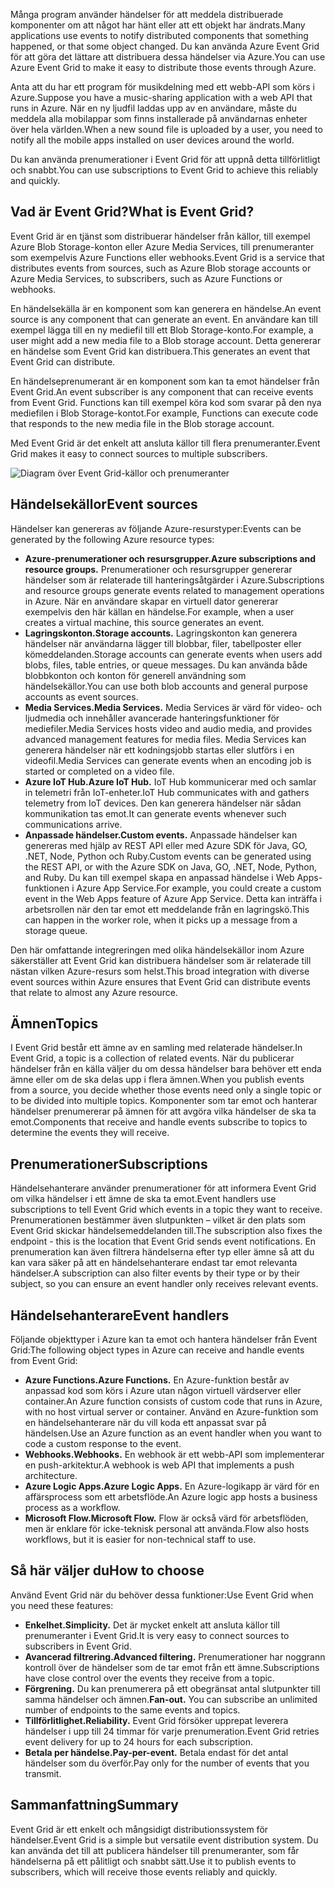 <span data-ttu-id="9eff9-101">Många program använder händelser för att meddela distribuerade komponenter om att något har hänt eller att ett objekt har ändrats.</span><span class="sxs-lookup"><span data-stu-id="9eff9-101">Many applications use events to notify distributed components that something happened, or that some object changed.</span></span> <span data-ttu-id="9eff9-102">Du kan använda Azure Event Grid för att göra det lättare att distribuera dessa händelser via Azure.</span><span class="sxs-lookup"><span data-stu-id="9eff9-102">You can use Azure Event Grid to make it easy to distribute those events through Azure.</span></span>

<span data-ttu-id="9eff9-103">Anta att du har ett program för musikdelning med ett webb-API som körs i Azure.</span><span class="sxs-lookup"><span data-stu-id="9eff9-103">Suppose you have a music-sharing application with a web API that runs in Azure.</span></span> <span data-ttu-id="9eff9-104">När en ny ljudfil laddas upp av en användare, måste du meddela alla mobilappar som finns installerade på användarnas enheter över hela världen.</span><span class="sxs-lookup"><span data-stu-id="9eff9-104">When a new sound file is uploaded by a user, you need to notify all the mobile apps installed on user devices around the world.</span></span>

<span data-ttu-id="9eff9-105">Du kan använda prenumerationer i Event Grid för att uppnå detta tillförlitligt och snabbt.</span><span class="sxs-lookup"><span data-stu-id="9eff9-105">You can use subscriptions to Event Grid to achieve this reliably and quickly.</span></span>

## <a name="what-is-event-grid"></a><span data-ttu-id="9eff9-106">Vad är Event Grid?</span><span class="sxs-lookup"><span data-stu-id="9eff9-106">What is Event Grid?</span></span>

<span data-ttu-id="9eff9-107">Event Grid är en tjänst som distribuerar händelser från källor, till exempel Azure Blob Storage-konton eller Azure Media Services, till prenumeranter som exempelvis Azure Functions eller webhooks.</span><span class="sxs-lookup"><span data-stu-id="9eff9-107">Event Grid is a service that distributes events from sources, such as Azure Blob storage accounts or Azure Media Services, to subscribers, such as Azure Functions or webhooks.</span></span>

<span data-ttu-id="9eff9-108">En händelsekälla är en komponent som kan generera en händelse.</span><span class="sxs-lookup"><span data-stu-id="9eff9-108">An event source is any component that can generate an event.</span></span> <span data-ttu-id="9eff9-109">En användare kan till exempel lägga till en ny mediefil till ett Blob Storage-konto.</span><span class="sxs-lookup"><span data-stu-id="9eff9-109">For example, a user might add a new media file to a Blob storage account.</span></span> <span data-ttu-id="9eff9-110">Detta genererar en händelse som Event Grid kan distribuera.</span><span class="sxs-lookup"><span data-stu-id="9eff9-110">This generates an event that Event Grid can distribute.</span></span>

<span data-ttu-id="9eff9-111">En händelseprenumerant är en komponent som kan ta emot händelser från Event Grid.</span><span class="sxs-lookup"><span data-stu-id="9eff9-111">An event subscriber is any component that can receive events from Event Grid.</span></span> <span data-ttu-id="9eff9-112">Functions kan till exempel köra kod som svarar på den nya mediefilen i Blob Storage-kontot.</span><span class="sxs-lookup"><span data-stu-id="9eff9-112">For example, Functions can execute code that responds to the new media file in the Blob storage account.</span></span>

<span data-ttu-id="9eff9-113">Med Event Grid är det enkelt att ansluta källor till flera prenumeranter.</span><span class="sxs-lookup"><span data-stu-id="9eff9-113">Event Grid makes it easy to connect sources to multiple subscribers.</span></span>

![Diagram över Event Grid-källor och prenumeranter](../images/6-event-grid.png)

## <a name="event-sources"></a><span data-ttu-id="9eff9-115">Händelsekällor</span><span class="sxs-lookup"><span data-stu-id="9eff9-115">Event sources</span></span>

<span data-ttu-id="9eff9-116">Händelser kan genereras av följande Azure-resurstyper:</span><span class="sxs-lookup"><span data-stu-id="9eff9-116">Events can be generated by the following Azure resource types:</span></span>

- <span data-ttu-id="9eff9-117">**Azure-prenumerationer och resursgrupper.**</span><span class="sxs-lookup"><span data-stu-id="9eff9-117">**Azure subscriptions and resource groups.**</span></span> <span data-ttu-id="9eff9-118">Prenumerationer och resursgrupper genererar händelser som är relaterade till hanteringsåtgärder i Azure.</span><span class="sxs-lookup"><span data-stu-id="9eff9-118">Subscriptions and resource groups generate events related to management operations in Azure.</span></span> <span data-ttu-id="9eff9-119">När en användare skapar en virtuell dator genererar exempelvis den här källan en händelse.</span><span class="sxs-lookup"><span data-stu-id="9eff9-119">For example, when a user creates a virtual machine, this source generates an event.</span></span>
- <span data-ttu-id="9eff9-120">**Lagringskonton.**</span><span class="sxs-lookup"><span data-stu-id="9eff9-120">**Storage accounts.**</span></span> <span data-ttu-id="9eff9-121">Lagringskonton kan generera händelser när användarna lägger till blobbar, filer, tabellposter eller kömeddelanden.</span><span class="sxs-lookup"><span data-stu-id="9eff9-121">Storage accounts can generate events when users add blobs, files, table entries, or queue messages.</span></span> <span data-ttu-id="9eff9-122">Du kan använda både blobbkonton och konton för generell användning som händelsekällor.</span><span class="sxs-lookup"><span data-stu-id="9eff9-122">You can use both blob accounts and general purpose accounts as event sources.</span></span>
- <span data-ttu-id="9eff9-123">**Media Services.**</span><span class="sxs-lookup"><span data-stu-id="9eff9-123">**Media Services.**</span></span> <span data-ttu-id="9eff9-124">Media Services är värd för video- och ljudmedia och innehåller avancerade hanteringsfunktioner för mediefiler.</span><span class="sxs-lookup"><span data-stu-id="9eff9-124">Media Services hosts video and audio media, and provides advanced management features for media files.</span></span> <span data-ttu-id="9eff9-125">Media Services kan generera händelser när ett kodningsjobb startas eller slutförs i en videofil.</span><span class="sxs-lookup"><span data-stu-id="9eff9-125">Media Services can generate events when an encoding job is started or completed on a video file.</span></span>
- <span data-ttu-id="9eff9-126">**Azure IoT Hub.**</span><span class="sxs-lookup"><span data-stu-id="9eff9-126">**Azure IoT Hub.**</span></span> <span data-ttu-id="9eff9-127">IoT Hub kommunicerar med och samlar in telemetri från IoT-enheter.</span><span class="sxs-lookup"><span data-stu-id="9eff9-127">IoT Hub communicates with and gathers telemetry from IoT devices.</span></span> <span data-ttu-id="9eff9-128">Den kan generera händelser när sådan kommunikation tas emot.</span><span class="sxs-lookup"><span data-stu-id="9eff9-128">It can generate events whenever such communications arrive.</span></span>
- <span data-ttu-id="9eff9-129">**Anpassade händelser.**</span><span class="sxs-lookup"><span data-stu-id="9eff9-129">**Custom events.**</span></span> <span data-ttu-id="9eff9-130">Anpassade händelser kan genereras med hjälp av REST API eller med Azure SDK för Java, GO, .NET, Node, Python och Ruby.</span><span class="sxs-lookup"><span data-stu-id="9eff9-130">Custom events can be generated using the REST API, or with the Azure SDK on Java, GO, .NET, Node, Python, and Ruby.</span></span> <span data-ttu-id="9eff9-131">Du kan till exempel skapa en anpassad händelse i Web Apps-funktionen i Azure App Service.</span><span class="sxs-lookup"><span data-stu-id="9eff9-131">For example, you could create a custom event in the Web Apps feature of Azure App Service.</span></span> <span data-ttu-id="9eff9-132">Detta kan inträffa i arbetsrollen när den tar emot ett meddelande från en lagringskö.</span><span class="sxs-lookup"><span data-stu-id="9eff9-132">This can happen in the worker role, when it picks up a message from a storage queue.</span></span>

<span data-ttu-id="9eff9-133">Den här omfattande integreringen med olika händelsekällor inom Azure säkerställer att Event Grid kan distribuera händelser som är relaterade till nästan vilken Azure-resurs som helst.</span><span class="sxs-lookup"><span data-stu-id="9eff9-133">This broad integration with diverse event sources within Azure ensures that Event Grid can distribute events that relate to almost any Azure resource.</span></span>

## <a name="topics"></a><span data-ttu-id="9eff9-134">Ämnen</span><span class="sxs-lookup"><span data-stu-id="9eff9-134">Topics</span></span>

<span data-ttu-id="9eff9-135">I Event Grid består ett ämne av en samling med relaterade händelser.</span><span class="sxs-lookup"><span data-stu-id="9eff9-135">In Event Grid, a topic is a collection of related events.</span></span> <span data-ttu-id="9eff9-136">När du publicerar händelser från en källa väljer du om dessa händelser bara behöver ett enda ämne eller om de ska delas upp i flera ämnen.</span><span class="sxs-lookup"><span data-stu-id="9eff9-136">When you publish events from a source, you decide whether those events need only a single topic or to be divided into multiple topics.</span></span> <span data-ttu-id="9eff9-137">Komponenter som tar emot och hanterar händelser prenumererar på ämnen för att avgöra vilka händelser de ska ta emot.</span><span class="sxs-lookup"><span data-stu-id="9eff9-137">Components that receive and handle events subscribe to topics to determine the events they will receive.</span></span>

## <a name="subscriptions"></a><span data-ttu-id="9eff9-138">Prenumerationer</span><span class="sxs-lookup"><span data-stu-id="9eff9-138">Subscriptions</span></span>

<span data-ttu-id="9eff9-139">Händelsehanterare använder prenumerationer för att informera Event Grid om vilka händelser i ett ämne de ska ta emot.</span><span class="sxs-lookup"><span data-stu-id="9eff9-139">Event handlers use subscriptions to tell Event Grid which events in a topic they want to receive.</span></span> <span data-ttu-id="9eff9-140">Prenumerationen bestämmer även slutpunkten – vilket är den plats som Event Grid skickar händelsemeddelanden till.</span><span class="sxs-lookup"><span data-stu-id="9eff9-140">The subscription also fixes the endpoint - this is the location that Event Grid sends event notifications.</span></span> <span data-ttu-id="9eff9-141">En prenumeration kan även filtrera händelserna efter typ eller ämne så att du kan vara säker på att en händelsehanterare endast tar emot relevanta händelser.</span><span class="sxs-lookup"><span data-stu-id="9eff9-141">A subscription can also filter events by their type or by their subject, so you can ensure an event handler only receives relevant events.</span></span>

## <a name="event-handlers"></a><span data-ttu-id="9eff9-142">Händelsehanterare</span><span class="sxs-lookup"><span data-stu-id="9eff9-142">Event handlers</span></span>

<span data-ttu-id="9eff9-143">Följande objekttyper i Azure kan ta emot och hantera händelser från Event Grid:</span><span class="sxs-lookup"><span data-stu-id="9eff9-143">The following object types in Azure can receive and handle events from Event Grid:</span></span>

- <span data-ttu-id="9eff9-144">**Azure Functions.**</span><span class="sxs-lookup"><span data-stu-id="9eff9-144">**Azure Functions.**</span></span> <span data-ttu-id="9eff9-145">En Azure-funktion består av anpassad kod som körs i Azure utan någon virtuell värdserver eller container.</span><span class="sxs-lookup"><span data-stu-id="9eff9-145">An Azure function consists of custom code that runs in Azure, with no host virtual server or container.</span></span> <span data-ttu-id="9eff9-146">Använd en Azure-funktion som en händelsehanterare när du vill koda ett anpassat svar på händelsen.</span><span class="sxs-lookup"><span data-stu-id="9eff9-146">Use an Azure function as an event handler when you want to code a custom response to the event.</span></span>
- <span data-ttu-id="9eff9-147">**Webhooks.**</span><span class="sxs-lookup"><span data-stu-id="9eff9-147">**Webhooks.**</span></span> <span data-ttu-id="9eff9-148">En webhook är ett webb-API som implementerar en push-arkitektur.</span><span class="sxs-lookup"><span data-stu-id="9eff9-148">A webhook is web API that implements a push architecture.</span></span>
- <span data-ttu-id="9eff9-149">**Azure Logic Apps.**</span><span class="sxs-lookup"><span data-stu-id="9eff9-149">**Azure Logic Apps.**</span></span> <span data-ttu-id="9eff9-150">En Azure-logikapp är värd för en affärsprocess som ett arbetsflöde.</span><span class="sxs-lookup"><span data-stu-id="9eff9-150">An Azure logic app hosts a business process as a workflow.</span></span>
- <span data-ttu-id="9eff9-151">**Microsoft Flow.**</span><span class="sxs-lookup"><span data-stu-id="9eff9-151">**Microsoft Flow.**</span></span> <span data-ttu-id="9eff9-152">Flow är också värd för arbetsflöden, men är enklare för icke-teknisk personal att använda.</span><span class="sxs-lookup"><span data-stu-id="9eff9-152">Flow also hosts workflows, but it is easier for non-technical staff to use.</span></span>

## <a name="how-to-choose"></a><span data-ttu-id="9eff9-153">Så här väljer du</span><span class="sxs-lookup"><span data-stu-id="9eff9-153">How to choose</span></span>

<span data-ttu-id="9eff9-154">Använd Event Grid när du behöver dessa funktioner:</span><span class="sxs-lookup"><span data-stu-id="9eff9-154">Use Event Grid when you need these features:</span></span>

- <span data-ttu-id="9eff9-155">**Enkelhet.**</span><span class="sxs-lookup"><span data-stu-id="9eff9-155">**Simplicity.**</span></span> <span data-ttu-id="9eff9-156">Det är mycket enkelt att ansluta källor till prenumeranter i Event Grid.</span><span class="sxs-lookup"><span data-stu-id="9eff9-156">It is very easy to connect sources to subscribers in Event Grid.</span></span>
- <span data-ttu-id="9eff9-157">**Avancerad filtrering.**</span><span class="sxs-lookup"><span data-stu-id="9eff9-157">**Advanced filtering.**</span></span> <span data-ttu-id="9eff9-158">Prenumerationer har noggrann kontroll över de händelser som de tar emot från ett ämne.</span><span class="sxs-lookup"><span data-stu-id="9eff9-158">Subscriptions have close control over the events they receive from a topic.</span></span>
- <span data-ttu-id="9eff9-159">**Förgrening.** Du kan prenumerera på ett obegränsat antal slutpunkter till samma händelser och ämnen.</span><span class="sxs-lookup"><span data-stu-id="9eff9-159">**Fan-out.** You can subscribe an unlimited number of endpoints to the same events and topics.</span></span>
- <span data-ttu-id="9eff9-160">**Tillförlitlighet.**</span><span class="sxs-lookup"><span data-stu-id="9eff9-160">**Reliability.**</span></span> <span data-ttu-id="9eff9-161">Event Grid försöker upprepat leverera händelser i upp till 24 timmar för varje prenumeration.</span><span class="sxs-lookup"><span data-stu-id="9eff9-161">Event Grid retries event delivery for up to 24 hours for each subscription.</span></span>
- <span data-ttu-id="9eff9-162">**Betala per händelse.**</span><span class="sxs-lookup"><span data-stu-id="9eff9-162">**Pay-per-event.**</span></span> <span data-ttu-id="9eff9-163">Betala endast för det antal händelser som du överför.</span><span class="sxs-lookup"><span data-stu-id="9eff9-163">Pay only for the number of events that you transmit.</span></span>

## <a name="summary"></a><span data-ttu-id="9eff9-164">Sammanfattning</span><span class="sxs-lookup"><span data-stu-id="9eff9-164">Summary</span></span>

<span data-ttu-id="9eff9-165">Event Grid är ett enkelt och mångsidigt distributionssystem för händelser.</span><span class="sxs-lookup"><span data-stu-id="9eff9-165">Event Grid is a simple but versatile event distribution system.</span></span> <span data-ttu-id="9eff9-166">Du kan använda det till att publicera händelser till prenumeranter, som får händelserna på ett pålitligt och snabbt sätt.</span><span class="sxs-lookup"><span data-stu-id="9eff9-166">Use it to publish events to subscribers, which will receive those events reliably and quickly.</span></span>